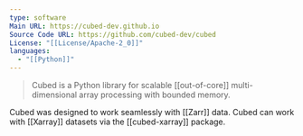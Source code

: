 ```yaml
---
type: software
Main URL: https://cubed-dev.github.io
Source Code URL: https://github.com/cubed-dev/cubed
License: "[[License/Apache-2_0]]"
languages:
  - "[[Python]]"
---
```

> Cubed is a Python library for scalable [[out-of-core]] multi-dimensional array processing with bounded memory.

Cubed was designed to work seamlessly with [[Zarr]] data.
Cubed can work with [[Xarray]] datasets via the [[cubed-xarray]] package.